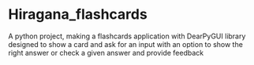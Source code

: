 # Hiragana_flashcards
A python project, making a flashcards application with DearPyGUI library
designed to show a card and ask for an input with an option to show the right answer or check a given answer and provide feedback
